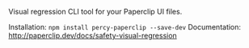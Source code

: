 Visual regression CLI tool for your Paperclip UI files.

Installation: `npm install percy-paperclip --save-dev`
Documentation: http://paperclip.dev/docs/safety-visual-regression
